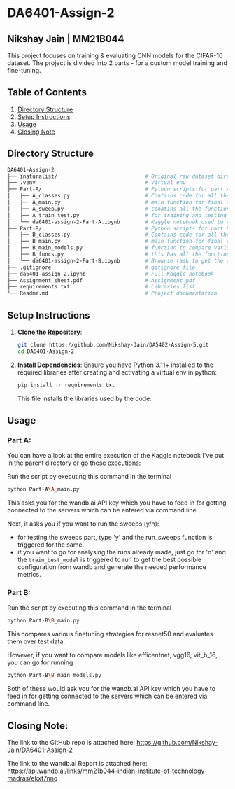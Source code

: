 # DA6401-Assign-2
## Nikshay Jain | MM21B044

This project focuses on training & evaluating CNN models for the CIFAR-10 dataset. The project is divided into 2 parts - for a custom model training and fine-tuning.

## Table of Contents
1. [Directory Structure](#directory-structure)
2. [Setup Instructions](#setup-instructions)
3. [Usage](#usage)
4. [Closing Note](#closing-note)

## Directory Structure
```bash
DA6401-Assign-2
├── inaturalist/                            # Original raw dataset directory
├── .venv                                   # Virtual env
├── Part-A/                                 # Python scripts for part A
│   ├── A_classes.py                        # Contains code for all the classes necessary
│   ├── A_main.py                           # main function for final execution
│   ├── A_sweep.py                          # conatins all the functions needed for sweeping across configs
│   ├── A_train_test.py                     # for training and testing of the final model after sweeps.
│   └── da6401-assign-2-Part-A.ipynb        # Kaggle notebook used to run the code for Part A
├── Part-B/                                 # Python scripts for part B
│   ├── B_classes.py                        # Contains code for all the classes necessary
│   ├── B_main.py                           # main function for final execution
│   ├── B_main_models.py                    # function to compare various models keeping startegies fixed.
│   ├── B_funcs.py                          # this has all the functions necessary to run the programs
│   └── da6401-assign-2-Part-B.ipynb        # Brownie task to get the class distributions
├── .gitignore                              # gitignore file
├── da6401-assign-2.ipynb                   # Full Kaggle notebook
├── Assignment sheet.pdf                    # Assignment pdf
├── requirements.txt                        # Libraries list
└── Readme.md                               # Project documentation
```

## Setup Instructions
1. **Clone the Repository**:
   ```bash
   git clone https://github.com/Nikshay-Jain/DA5402-Assign-5.git
   cd DA6401-Assign-2
   ```

2. **Install Dependencies**:
   Ensure you have Python 3.11+ installed to the required libraries after creating and activating a virtual env in python:

   ```bash
   pip install -r requirements.txt
   ```
   This file installs the libraries used by the code:

## Usage
### Part A:
You can have a look at the entire execution of the Kaggle notebook I've put in the parent directory or go these executions:

Run the script by executing this command in the terminal
```bash
python Part-A\A_main.py
```
This asks you for the wandb.ai API key which you have to feed in for getting connected to the servers which can be entered via command line.

Next, it asks you if you want to run the sweeps (y/n):
- for testing the sweeps part, type 'y' and the run_sweeps function is triggered for the same.
- if you want to go for analysing the runs already made, just go for 'n' and the `train_best_model` is triggered to run to get the best possible configuration from wandb and generate the needed performance metrics.

### Part B:
Run the script by executing this command in the terminal
```bash
python Part-B\B_main.py
```
This compares various finetuning strategies for resnet50 and evaluates them over test data.

However, if you want to compare models like efficentnet, vgg16, vit_b_16, you can go for running
```bash
python Part-B\B_main_models.py
```

Both of these would ask you for the wandb.ai API key which you have to feed in for getting connected to the servers which can be entered via command line.

## Closing Note:
The link to the GitHub repo is attached here: https://github.com/Nikshay-Jain/DA6401-Assign-2

The link to the wandb.ai Report is attached here: https://api.wandb.ai/links/mm21b044-indian-institute-of-technology-madras/ekxt7nnq